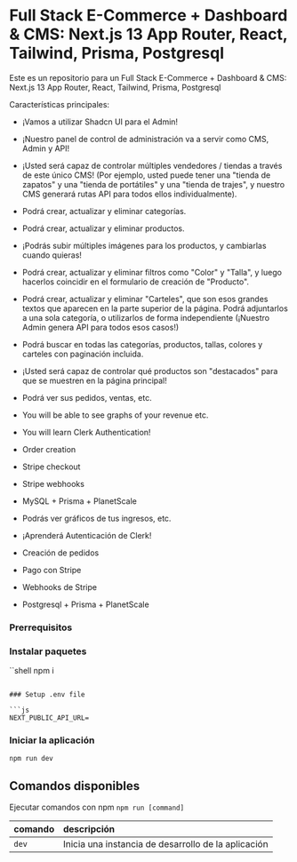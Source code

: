 # Full Stack E-Commerce + Dashboard & CMS: Next.js 13 App Router, React, Tailwind, Prisma, Postgresql

Este es un repositorio para un Full Stack E-Commerce + Dashboard & CMS: Next.js 13 App Router, React, Tailwind, Prisma, Postgresql

Características principales:

- ¡Vamos a utilizar Shadcn UI para el Admin!
- ¡Nuestro panel de control de administración va a servir como CMS, Admin y API!
- ¡Usted será capaz de controlar múltiples vendedores / tiendas a través de este único CMS! (Por ejemplo, usted puede tener una "tienda de zapatos" y una "tienda de portátiles" y una "tienda de trajes", y nuestro CMS generará rutas API para todos ellos individualmente).
- Podrá crear, actualizar y eliminar categorías.
- Podrá crear, actualizar y eliminar productos.
- ¡Podrás subir múltiples imágenes para los productos, y cambiarlas cuando quieras!
- Podrá crear, actualizar y eliminar filtros como "Color" y "Talla", y luego hacerlos coincidir en el formulario de creación de "Producto".
- Podrá crear, actualizar y eliminar "Carteles", que son esos grandes textos que aparecen en la parte superior de la página. Podrá adjuntarlos a una sola categoría, o utilizarlos de forma independiente (¡Nuestro Admin genera API para todos esos casos!)
- Podrá buscar en todas las categorías, productos, tallas, colores y carteles con paginación incluida.
- ¡Usted será capaz de controlar qué productos son "destacados" para que se muestren en la página principal!
- Podrá ver sus pedidos, ventas, etc.

- You will be able to see graphs of your revenue etc.
- You will learn Clerk Authentication!
- Order creation
- Stripe checkout
- Stripe webhooks
- MySQL + Prisma + PlanetScale

- Podrás ver gráficos de tus ingresos, etc.
- ¡Aprenderá Autenticación de Clerk!
- Creación de pedidos
- Pago con Stripe
- Webhooks de Stripe
- Postgresql + Prisma + PlanetScale

### Prerrequisitos

### Instalar paquetes

``shell
npm i
```

### Setup .env file

```js
NEXT_PUBLIC_API_URL=
```

### Iniciar la aplicación

```shell
npm run dev
```

## Comandos disponibles

Ejecutar comandos con npm `npm run [command]`

| comando | descripción |
| :------ | :--------------------------------------- |
| `dev` | Inicia una instancia de desarrollo de la aplicación |
